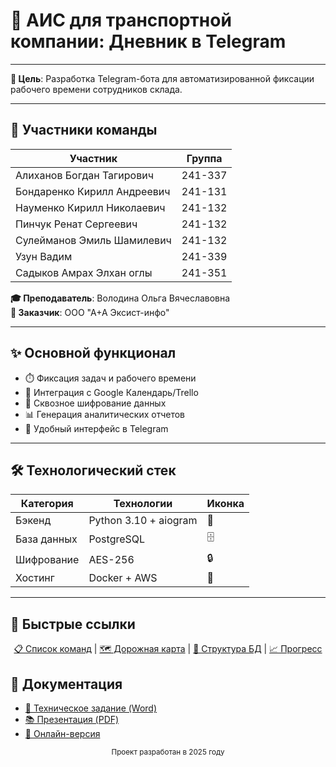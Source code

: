 <p align="center">
  <h1>📒 АИС для транспортной компании: Дневник в Telegram</h1>
</p>

---

**🎯 Цель**: Разработка Telegram-бота для автоматизированной фиксации рабочего времени сотрудников склада.

---

## 👥 Участники команды

| Участник                          | Группа    |
|-----------------------------------|-----------|
| Алиханов Богдан Тагирович         | 241-337   |
| Бондаренко Кирилл Андреевич       | 241-131   |
| Науменко Кирилл Николаевич        | 241-132   |
| Пинчук Ренат Сергеевич            | 241-132   |
| Сулейманов Эмиль Шамилевич        | 241-132   |
| Узун Вадим                        | 241-339   |
| Садыков Амрах Элхан оглы          | 241-351   |

**🎓 Преподаватель**: Володина Ольга Вячеславовна  
**🏢 Заказчик**: ООО "А+А Эксист-инфо"

---

## ✨ Основной функционал
- ⏱️ Фиксация задач и рабочего времени
- 📅 Интеграция с Google Календарь/Trello
- 🔐 Сквозное шифрование данных
- 📊 Генерация аналитических отчетов
- 📱 Удобный интерфейс в Telegram

---

## 🛠 Технологический стек
| Категория       | Технологии                          | Иконка |
|-----------------|-------------------------------------|--------|
| Бэкенд         | Python 3.10 + aiogram               | 🐍     |
| База данных    | PostgreSQL                          | 🗄️     |
| Шифрование     | AES-256                             | 🔒     |
| Хостинг        | Docker + AWS                        | 🐳     |

---

## 📂 Быстрые ссылки
<p align="center">
  <a href="commands.md">📋 Список команд</a> | 
  <a href="roadmap.md">🗺 Дорожная карта</a> | 
  <a href="database.md">📁 Структура БД</a> | 
  <a href="progress.md">📈 Прогресс</a>
</p>

## 📂 Документация
- [📄 Техническое задание (Word)](specification.docx)
- [📚 Презентация (PDF)](presentation.pdf)
- [📝 Онлайн-версия](https://docs.google.com/document/d/abc123)
<p align="center">
  <sub>Проект разработан в 2025 году</sub>
</p>
